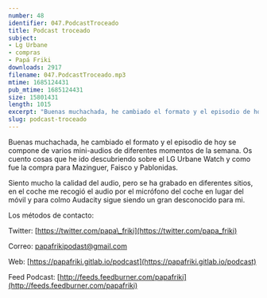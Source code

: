 ```yaml
---
number: 48
identifier: 047.PodcastTroceado
title: Podcast troceado
subject:
- Lg Urbane
- compras
- Papá Friki
downloads: 2917
filename: 047.PodcastTroceado.mp3
mtime: 1685124431
pub_mtime: 1685124431
size: 15801431
length: 1015
excerpt: "Buenas muchachada, he cambiado el formato y el episodio de hoy se compone de varios mini-audios de diferentes momentos de la semana. Os cuento cosas que he ido descubriendo sobre el LG Urbane Watch y como fue la compra para Mazinguer, Faisco y Pablonidas.  \n\nSiento mucho la calidad del audio, pero se ha grabado"
slug: podcast-troceado
---
```

Buenas muchachada, he cambiado el formato y el episodio de hoy se compone de varios mini-audios de diferentes momentos de la semana. Os cuento cosas que he ido descubriendo sobre el LG Urbane Watch y como fue la compra para Mazinguer, Faisco y Pablonidas.

Siento mucho la calidad del audio, pero se ha grabado en diferentes sitios, en el coche me recogió el audio por el micrófono del coche en lugar del móvil y para colmo Audacity sigue siendo un gran desconocido para mi.

Los métodos de contacto:

Twitter: [https://twitter.com/papa\_friki](https://twitter.com/papa_friki)

Correo: [papafrikipodast@gmail.com](https://archive.org/details/papafrikipodast@gmail.com)

Web: [https://papafriki.gitlab.io/podcast](https://papafriki.gitlab.io/podcast)

Feed Podcast: [http://feeds.feedburner.com/papafriki](http://feeds.feedburner.com/papafriki)
